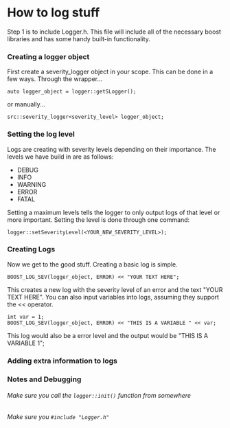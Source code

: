 # How to log stuff

Step 1 is to include Logger.h. This file will include all of the necessary boost libraries and has some handy built-in functionality.

### Creating a logger object

First create a severity_logger object in your scope.
This can be done in a few ways.
Through the wrapper... 

	auto logger_object = logger::getSLogger();
	
or manually...
	
	src::severity_logger<severity_level> logger_object;
			
### Setting the log level

Logs are creating with severity levels depending on their importance. The levels we have build in are as follows:

* DEBUG
* INFO
* WARNING
* ERROR
* FATAL

Setting a maximum levels tells the logger to only output logs of that level or more important.
Setting the level is done through one command:

	logger::setSeverityLevel(<YOUR_NEW_SEVERITY_LEVEL>);
	
### Creating Logs

Now we get to the good stuff. Creating a basic log is simple.

	BOOST_LOG_SEV(logger_object, ERROR) << "YOUR TEXT HERE";

This creates a new log with the severity level of an error and the text "YOUR TEXT HERE".
You can also input variables into logs, assuming they support the << operator.
	
	int var = 1;
	BOOST_LOG_SEV(logger_object, ERROR) << "THIS IS A VARIABLE " << var;
	
This log would also be a error level and the output would be "THIS IS A VARIABLE 1";

### Adding extra information to logs

### Notes and Debugging

###### Make sure you call the ` logger::init() ` function from somewhere
###### Make sure you `#include "Logger.h"`
